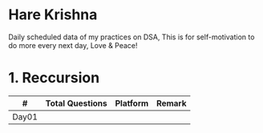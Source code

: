 # Hare Krishna
Daily scheduled data of my practices on DSA, This is for self-motivation to do more every next day, Love & Peace!

# 1. Reccursion
| # | Total Questions | Platform | Remark
| --- | --- | --- | --- |
| Day01 |  |  |
